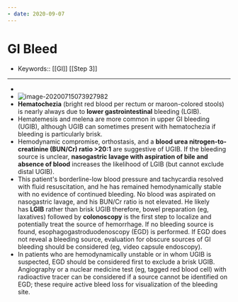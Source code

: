 ```yaml
---
- date: 2020-09-07
---
```


# GI Bleed

- Keywords:: [[GI]] [[Step 3]]
---

-
- ![image-20200715073927982](https://photos.thisispiggy.com/file/wikiFiles/image-20200715073927982.png)
- **Hematochezia** (bright red blood per rectum or maroon-colored stools) is nearly always due to **lower gastrointestinal** bleeding (LGIB).
- Hematemesis and melena are more common in upper GI bleeding (UGIB), although UGIB can sometimes present with hematochezia if bleeding is particularly brisk.
- Hemodynamic compromise, orthostasis, and a **blood urea nitrogen-to-creatinine (BUN/Cr) ratio >20:1** are suggestive of UGIB. If the bleeding source is unclear, **nasogastric lavage with aspiration of bile and absence of blood** increases the likelihood of LGIB (but cannot exclude distal UGIB).
- This patient's borderline-low blood pressure and tachycardia resolved with fluid resuscitation, and he has remained hemodynamically stable with no evidence of continued bleeding. No blood was aspirated on nasogastric lavage, and his BUN/Cr ratio is not elevated. He likely has **LGIB** rather than brisk UGIB therefore, bowel preparation (eg, laxatives) followed by **colonoscopy** is the first step to localize and potentially treat the source of hemorrhage. If no bleeding source is found, esophagogastroduodenoscopy (EGD) is performed. If EGD does not reveal a bleeding source, evaluation for obscure sources of GI bleeding should be considered (eg, video capsule endoscopy).
- In patients who are hemodynamically unstable or in whom UGIB is suspected, EGD should be considered first to exclude a brisk UGIB. Angiography or a nuclear medicine test (eg, tagged red blood cell) with radioactive tracer can be considered if a source cannot be identified on EGD; these require active bleed loss for visualization of the bleeding site.
